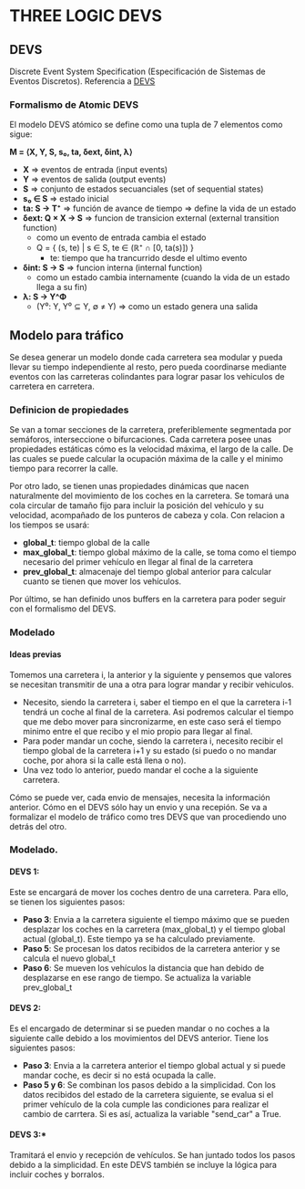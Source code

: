  # THREE LOGIC DEVS

 ## DEVS 
Discrete Event System Specification (Especificación de Sistemas de Eventos Discretos).
Referencia a [DEVS](https://en.wikipedia.org/wiki/DEVS)

### Formalismo de Atomic DEVS

El modelo DEVS atómico se define como una tupla de 7 elementos como sigue:

**M = ⟨X, Y, S, s₀, ta, δext, δint, λ⟩**

- **X** ⇒ eventos de entrada (input events)
- **Y** ⇒ eventos de salida (output events)
- **S** ⇒ conjunto de estados secuanciales (set of sequential states) 
- **s₀ ∈ S** ⇒ estado inicial
- **ta: S → T⁺** ⇒ función de avance de tiempo  ⇒ define la vida de un estado  
- **δext: Q × X → S** ⇒ funcion de transicion external (external transition function)  
  - como un evento de entrada cambia el estado   
  - Q = { (s, te) | s ∈ S, te ∈ (ℝ⁺ ∩ [0, ta(s)]) }  
    - te: tiempo que ha trancurrido desde el ultimo evento   
- **δint: S → S** ⇒ funcion interna (internal function) 
  - como un estado cambia internamente (cuando la vida de un estado llega a su fin)  
- **λ: S → Y^Φ**  
  - (Y⁰: Y, Y⁰ ⊆ Y, ∅ ≠ Y) ⇒ como un estado genera una salida 



## Modelo para tráfico
Se desea generar un modelo donde cada carretera sea modular y pueda llevar su tiempo independiente al resto, pero pueda coordinarse mediante eventos con las carreteras colindantes para lograr pasar los vehiculos de carretera en carretera.

### Definicion de propiedades
Se van a tomar secciones de la carretera, preferiblemente segmentada por semáforos, interseccione o bifurcaciones. Cada carretera posee unas propiedades estáticas cómo es la velocidad máxima, el largo de la calle. De las cuales se puede calcular la ocupación máxima de la calle y el minimo tiempo para recorrer la calle. 

Por otro lado, se tienen unas propiedades dinámicas que nacen naturalmente del movimiento de los coches en la carretera. Se tomará una cola circular de tamaño fijo para incluir la posición del vehículo y su velocidad, acompañado de los punteros de cabeza y cola. Con relacion a los tiempos se usará:
- **global_t**: tiempo global de la calle
- **max_global_t**: tiempo global máximo de la calle, se toma como el tiempo necesario del primer vehículo en llegar al final de la carretera
- **prev_global_t**: almacenaje del tiempo global anterior para calcular cuanto se tienen que mover los vehículos.

Por último, se han definido unos buffers en la carretera para poder seguir con el formalismo del DEVS.

### Modelado
#### Ideas previas
Tomemos una carretera i, la anterior y la siguiente y pensemos que valores se necesitan transmitir de una a otra para lograr mandar y recibir vehiculos.
- Necesito, siendo la carretera i, saber el tiempo en el que la carretera i-1 tendrá un coche al final de la carretera. Asi podremos calcular el tiempo que me debo mover para sincronizarme, en este caso será el tiempo minimo entre el que recibo y el mio propio para llegar al final.
- Para poder mandar un coche, siendo la carretera i, necesito recibir el tiempo global de la carretera i+1 y su estado (si puedo o no mandar coche, por ahora si la calle está llena o no).
- Una vez todo lo anterior, puedo mandar el coche a la siguiente carretera.

Cómo se puede ver, cada envio de mensajes, necesita la información anterior. Cómo en el DEVS sólo hay un envio y una recepión. Se va a formalizar el modelo de tráfico como tres DEVS que van procediendo uno detrás del otro.

### Modelado.

#### **DEVS 1:**
Este se encargará de mover los coches dentro de una carretera. Para ello, se tienen los siguientes pasos:
- **Paso 3**: Envia a la carretera siguiente el tiempo máximo que se pueden desplazar los coches en la carretera (max_global_t) y el tiempo global actual (global_t). Este tiempo ya se ha calculado previamente.
- **Paso 5**: Se procesan los datos recibidos de la carretera anterior y se calcula el nuevo global_t 
- **Paso 6**: Se mueven los vehículos la distancia que han debido de desplazarse en ese rango de tiempo. Se actualiza la variable prev_global_t


#### **DEVS 2:**
Es el encargado de determinar si se pueden mandar o no coches a la siguiente calle debido a los movimientos del DEVS anterior. Tiene los siguientes pasos:
- **Paso 3**: Envia a la carretera anterior el tiempo global actual y si puede mandar coche, es decir si no está ocupada la calle.
- **Paso 5 y 6**: Se combinan los pasos debido a la simplicidad. Con los datos recibidos del estado de la carretera siguiente, se evalua si el primer vehículo de la cola cumple las condiciones para realizar el cambio de carrtera. Si es así, actualiza la variable "send_car" a True.


#### **DEVS 3:***
Tramitará el envio y recepción de vehículos. Se han juntado todos los pasos debido a la simplicidad. En este DEVS también se incluye la lógica para incluir coches y borralos.










 
